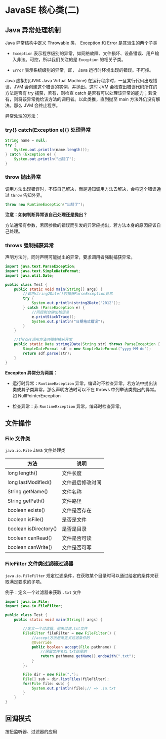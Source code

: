 # JavaSE 核心类(二)

## Java 异常处理机制

Java 异常结构中定义 Throwable 类， Exception 和 Error 是其派生的两个子类

* `Exception` 表示程序级别的异常，如网络故障、文件损坏、设备错误、用户输入非法。可控，所以我们关注的是 `Exception` 的相关子类。

* `Error` 表示系统级别的异常，即， Java 运行时环境出现的错误。不可控。

Java 虚拟机(JVM: Java Virtual Machine) 在运行程序时，一旦某行代码出现错误，JVM 会创建这个错误的实例，并抛出。这时 JVM 会检查出错误代码所在的方法是否有 try 捕获，若有，则检查 catch 是否有可以处理该异常的能力；若没有，则将该异常抛给该方法的调用者。以此类推，直到抛至 main 方法外仍没有解决。那么 JVM 会终止程序。

异常处理的方法：

### try{} catch(Exception e){}  处理异常

```java
String name = null;
try {
    System.out.println(name.length());
} catch (Exception e) {
    System.out.println("出错了");
}
```

### throw 抛出异常

调用方法出现错误时，不该自己解决，而是通知调用方法去解决，会将这个错误通过 `throw` 告知外界。

```java
throw new RuntimeException("出错了");
```

**注意：如何判断异常该自己处理还是抛出？**

方法通常有参数，若因参数的错误而引发的异常应抛出，若方法本身的原因应该自己处理。

### throws 强制捕获异常

声明方法时，同时声明可能抛出的异常，要求调用者强制捕获异常。

```java
import java.text.ParseException;
import java.text.SimpleDateFormat;
import java.util.Date;

public class Test {
    public static void main(String[] args) {
        //调用string2Date()时捕获ParseException异常
        try {
            System.out.println(string2Date("2012"));
        } catch (ParseException e) {
            //同控制台输出栈信息
            e.printStackTrace();
            System.out.println("日期格式错误");
        }
    }

    //throws调用方法时强制捕获异常
    public static Date string2Date(String str) throws ParseException {
        SimpleDateFormat sdf = new SimpleDateFormat("yyyy-MM-dd");
        return sdf.parse(str);
    }
}
```

**Excepiton 异常分为两类：**

* 运行时异常：`RuntimeException` 异常，编译时不检查异常。若方法中抛出该类或其子类异常，那么声明方法时可以不在 throws 中列举该类抛出的异常。如 NullPointerException

* 检查异常：非 `RuntimeException` 异常，编译时检查异常。

## 文件操作

### File 文件类

`java.io.File` Java 文件处理类

方法 | 说明
---- | ----
long length() | 文件长度
long lastModified() | 文件最后修改时间
String getName() | 文件名称
String getPath() | 文件路径
boolean exists() | 文件是否存在
boolean isFile() | 是否是文件
boolean isDirectory() | 是否是目录
boolean canRead() | 文件是否可读
boolean canWrite() | 文件是否可写

### FileFilter 文件类过滤器过滤器

`java.io.FileFilter` 规定过滤条件，在获取某个目录时可以通过给定的条件来获取满足要求的子项。

例子：定义一个过滤器来获取 `.txt` 文件

```java
import java.io.File;
import java.io.FileFilter;

public class Test {
    public static void main(String[] args) {

        //定义一个过滤器，用来过滤.txt文件
        FileFilter fileFilter = new FileFilter() {
            //accept方法是来定义过滤条件的
            @Override
            public boolean accept(File pathname) {
                //保留文件名以.txt结尾的
                return pathname.getName().endsWith(".txt");
            }
        };

        File dir = new File(".");
        File[] sub = dir.listFiles(fileFilter);
        for(File file: sub) {
            System.out.println(file);// => .\a.txt
        }
    }
}
```

## 回调模式

按扭监听器、过滤器的应用